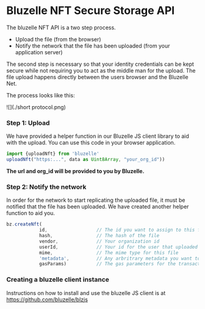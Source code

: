 # Bluzelle NFT Secure Storage API

The bluzelle NFT API is a two step process.  

* Upload the file (from the browser)
* Notify the network that the file has been uploaded (from your application server)

The second step is necessary so that your identity credentials can be kept secure while not requiring you to act as the middle man for the upload.  The file upload happens directly between the users browser and the Bluzelle Net.

The process looks like this:

![](./short protocol.png)

### Step 1: Upload

We have provided a helper function in our Bluzelle JS client library to aid with the upload.  You can use this code in your browser application.

````typescript
import {uploadNft} from 'bluzelle'
uploadNft("https:...", data as Uint8Array, "your_org_id"))
````



**The url and org_id will be provided to you by Bluzelle.**

### Step 2: Notify the network

In order for the network to start replicating the uploaded file, it must be notified that the file has been uploaded.  We have created another helper function to aid you.

```typescript
bz.createNft(
            id,                  // The id you want to assign to this file
            hash,                // The hash of the file
            vendor,              // Your organization id 
            userId,              // Your id for the user that uploaded the file
            mime,                // The mime type for this file
            'metadata',          // Any arbritrary metadata you want to store for this file
            gasParams)           // The gas parameters for the transaction (these will be provided to you)
```

### Creating a bluzelle client instance

Instructions on how to install and use the bluzelle JS client is at https://github.com/bluzelle/blzjs

